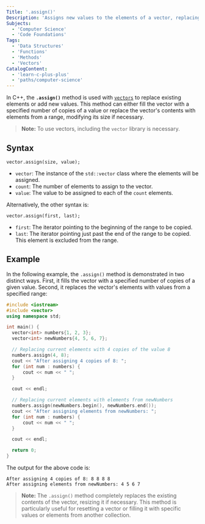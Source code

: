 ```yaml
---
Title: '.assign()'
Description: 'Assigns new values to the elements of a vector, replacing its current contents.'
Subjects:
  - 'Computer Science'
  - 'Code Foundations'
Tags:
  - 'Data Structures'
  - 'Functions'
  - 'Methods'
  - 'Vectors'
CatalogContent:
  - 'learn-c-plus-plus'
  - 'paths/computer-science'
---
```


In C++, the **`.assign()`** method is used with [`vectors`](https://www.codecademy.com/resources/docs/cpp/vectors) to replace existing elements or add new values. This method can either fill the vector with a specified number of copies of a value or replace the vector's contents with elements from a range, modifying its size if necessary.

> **Note:** To use vectors, including the `vector` library is necessary.

## Syntax

```pseudo
vector.assign(size, value);
```

- `vector`: The instance of the `std::vector` class where the elements will be assigned.
- `count`: The number of elements to assign to the vector.
- `value`: The value to be assigned to each of the `count` elements.

Alternatively, the other syntax is:

```pseudo
vector.assign(first, last);
```

- `first`: The iterator pointing to the beginning of the range to be copied.
- `last`: The iterator pointing just past the end of the range to be copied. This element is excluded from the range.

## Example

In the following example, the `.assign()` method is demonstrated in two distinct ways. First, it fills the vector with a specified number of copies of a given value. Second, it replaces the vector's elements with values from a specified range:

```cpp
#include <iostream>
#include <vector>
using namespace std;

int main() {
  vector<int> numbers{1, 2, 3};
  vector<int> newNumbers{4, 5, 6, 7};

  // Replacing current elements with 4 copies of the value 8
  numbers.assign(4, 8);
  cout << "After assigning 4 copies of 8: ";
  for (int num : numbers) {
      cout << num << " ";
  }

  cout << endl;

  // Replacing current elements with elements from newNumbers
  numbers.assign(newNumbers.begin(), newNumbers.end());
  cout << "After assigning elements from newNumbers: ";
  for (int num : numbers) {
      cout << num << " ";
  }

  cout << endl;

  return 0;
}
```

The output for the above code is:

```shell
After assigning 4 copies of 8: 8 8 8 8
After assigning elements from newNumbers: 4 5 6 7
```

> **Note:** The `.assign()` method completely replaces the existing contents of the vector, resizing it if necessary. This method is particularly useful for resetting a vector or filling it with specific values or elements from another collection.
